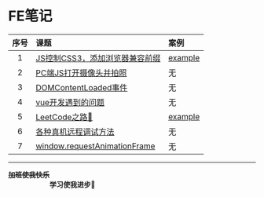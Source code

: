 # FE笔记

| 序号 | 课题 | 案例 |
| :-: | :- | :- |
| 1 | [JS控制CSS3，添加浏览器兼容前缀](./notes/JS控制CSS3，添加浏览器兼容前缀.md)| [example](./notes/js-add-css3-prefixer.js) |
| 2 | [PC端JS打开摄像头并拍照](./notes/PC端JS打开摄像头并拍照.md)| 无 |
| 3 | [DOMContentLoaded事件](./notes/DOMContentLoaded%E4%BA%8B%E4%BB%B6.md) | 无 |
| 4 | [vue开发遇到的问题](./notes/vue开发遇到的问题.md) | 无 |
| 5 | [LeetCode之路🙂](./notes/LeetCode之路🙂.md) | [example](./examples/leetcode/) |
| 6 | [ 各种真机远程调试方法](./notes/各种真机远程调试方法.textfile) | 无 |
| 7 | [ window.requestAnimationFrame](./notes/7-window.requestAnimationFrame.md) | 无 |






  
     
        
           
            




---
**~~加班使我快乐~~ &emsp;&emsp;&emsp;&emsp;&emsp;&emsp;&emsp;&emsp;&emsp;** <br/>
**&emsp;&emsp;&emsp;&emsp;&emsp;&emsp;学习使我进步🙂&emsp;&emsp;&emsp;&emsp;**
